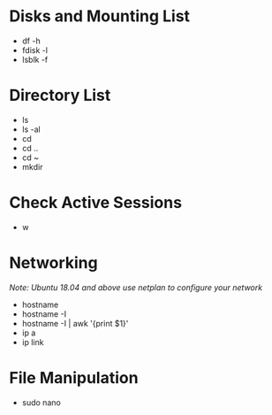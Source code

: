 # Disks and Mounting List
- df -h
- fdisk -l
- lsblk -f

# Directory List
- ls
- ls -al
- cd </dir>
- cd ..
- cd ~
- mkdir

# Check Active Sessions
- w

# Networking
_Note: Ubuntu 18.04 and above use netplan to configure your network_
- hostname
- hostname -I
- hostname -I | awk '{print $1}'
- ip a
- ip link

# File Manipulation
- sudo nano </dir>
